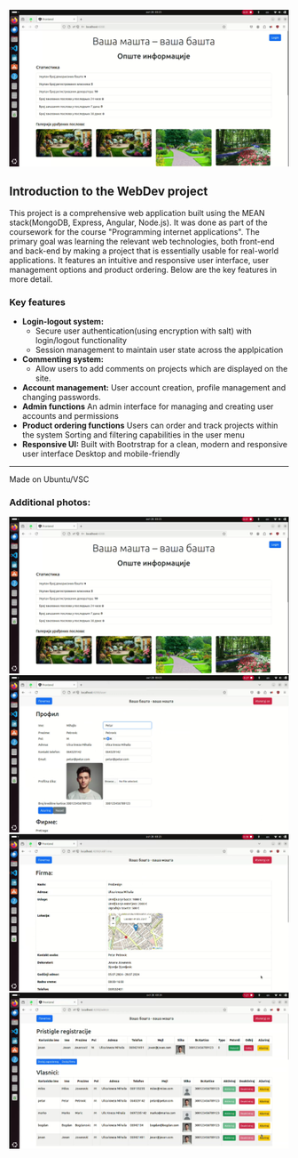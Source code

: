 ![Website photo](/photos/Capture.PNG)

## Introduction to the WebDev project

This project is a comprehensive web application built using the MEAN stack(MongoDB, Express, Angular, Node.js). It was done as part of the coursework for the course "Programming internet applications". The primary goal was learning the relevant web technologies, both front-end and back-end by making a project that is essentially usable for real-world applications. It features an intuitive and responsive user interface, user management options and product ordering. Below are the key features in more detail.

### Key features
- **Login-logout system:**
  -  Secure user authentication(using encryption with salt) with login/logout functionality
  -  Session management to maintain user state across the applpication
- **Commenting system:**
  - Allow users to add comments on projects which are displayed on the site.
- **Account management:**
  User account creation, profile management and changing passwords.
- **Admin functions**
  An admin interface for managing and creating user accounts and permissions
- **Product ordering functions**
  Users can order and track projects within the system
  Sorting and filtering capabilities in the user menu
- **Responsive UI:**
  Built with Bootrstrap for a clean, modern and responsive user interface
  Desktop and mobile-friendly
---------
Made on Ubuntu/VSC

### Additional photos:
![Website photo](/photos/Capture.PNG)
![Website photo](/photos/Capture3.PNG)
![Website photo](/photos/Capture5.PNG)
![Website photo](/photos/Capture6.PNG)


